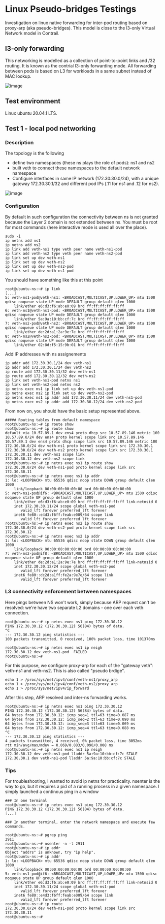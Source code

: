 # Linux Pseudo-bridges Testings 

Investigation on linux native forwarding for inter-pod routing based on proxy-arp (aka pseudo-bridges). This model is close to the  l3-only Virtual Network model in Contrail.

## l3-only forwarding 

This networking is modelled as a collection of point-to-point links and /32 routing. It is known as the contrial l3-only forwarding mode. All forwarding between pods is based on L3 for workloads in a same subnet instead of MAC lookup.

![image](https://user-images.githubusercontent.com/21667569/133283626-9e700329-7652-48da-b849-7539384dec28.png)


## Test environment

Linux ubuntu 20.04.1 LTS.

## Test 1 - local pod networking

### Description

The topology is the following
- define two namespaces (these ns plays the role of pods): ns1 and ns2
- built veth to connect these namespaces to the default network namespace
- Configure interfaces in same IP network (172.30.30.0/24), with a unique gateway 172.30.30.1/32 and different pod IPs (.11 for ns1 and .12 for ns2).

![image](https://user-images.githubusercontent.com/21667569/133264432-8ec98d8e-6b2e-47d4-b83e-cd8a5a8655fa.png)

### Configuration
By default in such configuration the connectivity between ns is not granted because the Layer 2 domain is not extended between ns. You must be root for most commands (here interactive mode is used all over the place).

```
sudo -i
ip netns add ns1
ip netns add ns2
ip link add veth-ns1 type veth peer name veth-ns1-pod
ip link add veth-ns2 type veth peer name veth-ns2-pod
ip link set up dev veth-ns1 
ip link set up dev veth-ns2
ip link set up dev veth-ns2-pod
ip link set up dev veth-ns1-pod
```
You should have something like this at this point

```console
root@ubuntu-ns:~# ip link
[...]
5: veth-ns1-pod@veth-ns1: <BROADCAST,MULTICAST,UP,LOWER_UP> mtu 1500 qdisc noqueue state UP mode DEFAULT group default qlen 1000
    link/ether e6:d3:f6:ab:e0:09 brd ff:ff:ff:ff:ff:ff
6: veth-ns1@veth-ns1-pod: <BROADCAST,MULTICAST,UP,LOWER_UP> mtu 1500 qdisc noqueue state UP mode DEFAULT group default qlen 1000
    link/ether 5a:9a:10:bb:cf:7c brd ff:ff:ff:ff:ff:ff
7: veth-ns2-pod@veth-ns2: <BROADCAST,MULTICAST,UP,LOWER_UP> mtu 1500 qdisc noqueue state UP mode DEFAULT group default qlen 1000
    link/ether de:2d:a1:2a:9e:7e brd ff:ff:ff:ff:ff:ff
8: veth-ns2@veth-ns2-pod: <BROADCAST,MULTICAST,UP,LOWER_UP> mtu 1500 qdisc noqueue state UP mode DEFAULT group default qlen 1000
    link/ether 02:8d:f5:15:9b:01 brd ff:ff:ff:ff:ff:ff
```
Add IP addresses with ns assignements
```
ip addr add 172.30.30.1/24 dev veth-ns1
ip addr add 172.30.30.1/24 dev veth-ns2
ip route add 172.30.30.11/32 dev veth-ns1
ip route add 172.30.30.12/32 dev veth-ns2
ip link set veth-ns1-pod netns ns1
ip link set veth-ns2-pod netns ns2
ip netns exec ns1 ip link set up dev veth-ns1-pod
ip netns exec ns2 ip link set up dev veth-ns2-pod
ip netns exec ns1 ip addr add 172.30.30.11/24 dev veth-ns1-pod
ip netns exec ns2 ip addr add 172.30.30.12/24 dev veth-ns2-pod
```
From now on, you should have the basic setup represented above.
```console
##### Routing tables from default namespace
root@ubuntu-ns:~# ip route show
root@ubuntu-ns:~# ip route show
default via 10.57.89.1 dev ens4 proto dhcp src 10.57.89.146 metric 100 
10.57.89.0/24 dev ens4 proto kernel scope link src 10.57.89.146 
10.57.89.1 dev ens4 proto dhcp scope link src 10.57.89.146 metric 100 
172.30.30.0/24 dev veth-ns1 proto kernel scope link src 172.30.30.1 
172.30.30.0/24 dev veth-ns2 proto kernel scope link src 172.30.30.1 
172.30.30.11 dev veth-ns1 scope link 
172.30.30.12 dev veth-ns2 scope link 
root@ubuntu-ns:~# ip netns exec ns1 ip route show
172.30.30.0/24 dev veth-ns1-pod proto kernel scope link src 172.30.30.11
root@ubuntu-ns:~# ip netns exec ns1 ip addr
1: lo: <LOOPBACK> mtu 65536 qdisc noop state DOWN group default qlen 1000
    link/loopback 00:00:00:00:00:00 brd 00:00:00:00:00:00
5: veth-ns1-pod@if6: <BROADCAST,MULTICAST,UP,LOWER_UP> mtu 1500 qdisc noqueue state UP group default qlen 1000
    link/ether e6:d3:f6:ab:e0:09 brd ff:ff:ff:ff:ff:ff link-netnsid 0
    inet 172.30.30.11/24 scope global veth-ns1-pod
       valid_lft forever preferred_lft forever
    inet6 fe80::e4d3:f6ff:feab:e009/64 scope link 
       valid_lft forever preferred_lft forever
root@ubuntu-ns:~# ip netns exec ns2 ip route show
172.30.30.0/24 dev veth-ns2-pod proto kernel scope link src 172.30.30.12 
root@ubuntu-ns:~# ip netns exec ns2 ip addr
1: lo: <LOOPBACK> mtu 65536 qdisc noop state DOWN group default qlen 1000
    link/loopback 00:00:00:00:00:00 brd 00:00:00:00:00:00
7: veth-ns2-pod@if8: <BROADCAST,MULTICAST,UP,LOWER_UP> mtu 1500 qdisc noqueue state UP group default qlen 1000
    link/ether de:2d:a1:2a:9e:7e brd ff:ff:ff:ff:ff:ff link-netnsid 0
    inet 172.30.30.12/24 scope global veth-ns2-pod
       valid_lft forever preferred_lft forever
    inet6 fe80::dc2d:a1ff:fe2a:9e7e/64 scope link 
       valid_lft forever preferred_lft forever

```
### L3 connectivity enforcement between namespaces

Here pings between NS won't work, simply because ARP request can't be resolved: we're have two separate L2 domains - one over each veth connection.

```console
root@ubuntu-ns:~# ip netns exec ns1 ping 172.30.30.12
PING 172.30.30.12 (172.30.30.12) 56(84) bytes of data.
^C
--- 172.30.30.12 ping statistics ---
100 packets transmitted, 0 received, 100% packet loss, time 101370ms

root@ubuntu-ns:~# ip netns exec ns1 ip neigh
172.30.30.12 dev veth-ns1-pod  FAILED
root@ubuntu-ns:~# 
```

For this purpose, we configure proxy-arp for each of the "gateway veth": veth-ns1 and veth-ns2. This is also called "pseudo brdige".

```
echo 1 > /proc/sys/net/ipv4/conf/veth-ns1/proxy_arp
echo 1 > /proc/sys/net/ipv4/conf/veth-ns2/proxy_arp
echo 1 > /proc/sys/net/ipv4/ip_forward
```

After this step, ARP resolved and inter-ns forwarding works.

```console
root@ubuntu-ns:~# ip netns exec ns1 ping 172.30.30.12
PING 172.30.30.12 (172.30.30.12) 56(84) bytes of data.
64 bytes from 172.30.30.12: icmp_seq=1 ttl=63 time=0.087 ms
64 bytes from 172.30.30.12: icmp_seq=2 ttl=63 time=0.090 ms
64 bytes from 172.30.30.12: icmp_seq=3 ttl=63 time=0.069 ms
64 bytes from 172.30.30.12: icmp_seq=4 ttl=63 time=0.088 ms
^C
--- 172.30.30.12 ping statistics ---
4 packets transmitted, 4 received, 0% packet loss, time 3052ms
rtt min/avg/max/mdev = 0.069/0.083/0.090/0.008 ms
root@ubuntu-ns:~# ip netns exec ns1 ip neigh
172.30.30.12 dev veth-ns1-pod lladdr 5a:9a:10:bb:cf:7c STALE
172.30.30.1 dev veth-ns1-pod lladdr 5a:9a:10:bb:cf:7c STALE
```

### Tips

For troubleshooting, I wanted to avoid ip netns for practicality. nsenter is the way to go, but it requires a pid of a running process in a given  namespace.
I simply launched a continous ping in a window 

```
### In one terminal
root@ubuntu-ns:~# ip netns exec ns1 ping 172.30.30.12
PING 172.30.30.12 (172.30.30.12) 56(84) bytes of data.
[...]

### In another terminal, enter the network namespace and execute few commands.

root@ubuntu-ns:~# pgrep ping
2911
root@ubuntu-ns:~# nsenter -n -t 2911
root@ubuntu-ns:~# ip addr
Object "addrs" is unknown, try "ip help".
root@ubuntu-ns:~# ip addr
1: lo: <LOOPBACK> mtu 65536 qdisc noop state DOWN group default qlen 1000
    link/loopback 00:00:00:00:00:00 brd 00:00:00:00:00:00
5: veth-ns1-pod@if6: <BROADCAST,MULTICAST,UP,LOWER_UP> mtu 1500 qdisc noqueue state UP group default qlen 1000
    link/ether e6:d3:f6:ab:e0:09 brd ff:ff:ff:ff:ff:ff link-netnsid 0
    inet 172.30.30.11/24 scope global veth-ns1-pod
       valid_lft forever preferred_lft forever
    inet6 fe80::e4d3:f6ff:feab:e009/64 scope link 
       valid_lft forever preferred_lft forever
root@ubuntu-ns:~# ip route 
172.30.30.0/24 dev veth-ns1-pod proto kernel scope link src 172.30.30.11 
root@ubuntu-ns:~# 
```
